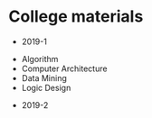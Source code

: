 # College materials
* 2019-1
- Algorithm
- Computer Architecture
- Data Mining
- Logic Design
* 2019-2
